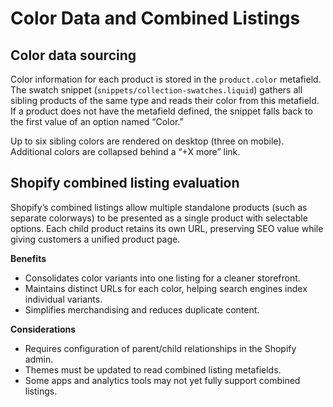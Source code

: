 # Color Data and Combined Listings

## Color data sourcing

Color information for each product is stored in the `product.color` metafield. The swatch
snippet (`snippets/collection-swatches.liquid`) gathers all sibling products of the same
type and reads their color from this metafield. If a product does not have the metafield
defined, the snippet falls back to the first value of an option named “Color.”

Up to six sibling colors are rendered on desktop (three on mobile). Additional colors are
collapsed behind a “+X more” link.

## Shopify combined listing evaluation

Shopify’s combined listings allow multiple standalone products (such as separate colorways) to
be presented as a single product with selectable options. Each child product retains its own URL,
preserving SEO value while giving customers a unified product page.

**Benefits**

- Consolidates color variants into one listing for a cleaner storefront.
- Maintains distinct URLs for each color, helping search engines index individual variants.
- Simplifies merchandising and reduces duplicate content.

**Considerations**

- Requires configuration of parent/child relationships in the Shopify admin.
- Themes must be updated to read combined listing metafields.
- Some apps and analytics tools may not yet fully support combined listings.

